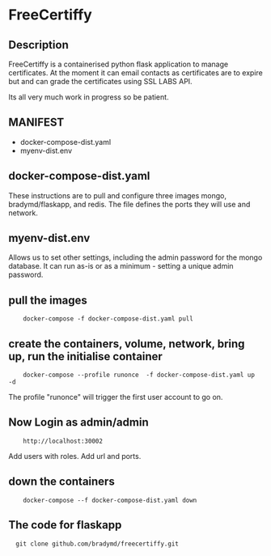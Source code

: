 # FreeCertiffy
## Description
FreeCertiffy is a containerised python flask application to manage certificates.
At the moment it can email contacts as certificates are to expire but and can grade the certificates using SSL LABS API.

Its all very much work in progress so be patient.

## MANIFEST
  - docker-compose-dist.yaml   
  - myenv-dist.env		 

## docker-compose-dist.yaml 
These instructions are to pull and configure three images mongo, bradymd/flaskapp, and redis.
The file defines the ports they will use and network.

## myenv-dist.env
Allows us to set other settings, including the admin password for the mongo database.
It can run as-is or as a minimum  - setting a unique admin password.

## pull the images
```
	docker-compose -f docker-compose-dist.yaml pull
```

## create the containers, volume, network, bring up, run the initialise container
```
	docker-compose --profile runonce  -f docker-compose-dist.yaml up  -d
```

The profile "runonce" will trigger the first user account to go on. 

## Now Login as admin/admin
```
	http://localhost:30002
```

Add users with roles. Add url and ports.

## down the containers

```
	docker-compose --f docker-compose-dist.yaml down
```

## The code for flaskapp
```
  git clone github.com/bradymd/freecertiffy.git
```
